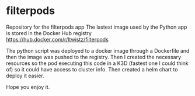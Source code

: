 # filterpods
Repository for the filterpods app
The lastest image used by the Python app is stored in the Docker Hub registry
https://hub.docker.com/r/ltwistz/filterpods

The python script was deployed to a docker image through a Dockerfile and then the image was pushed to the registry.
Then I created the necessary resources so the pod executing this code in a K3D (fastest one I could think of) so it could have access to cluster info. 
Then created a helm chart to deploy it easier.

Hope you enjoy it.